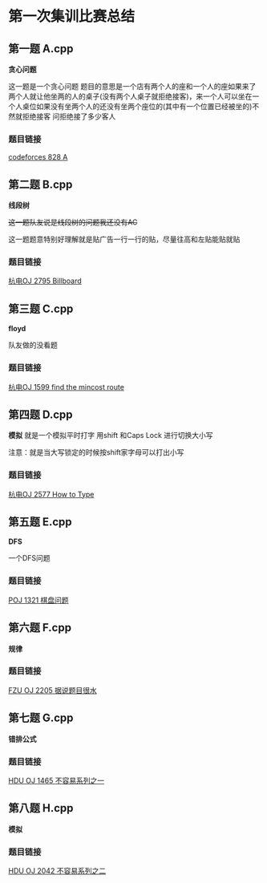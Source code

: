 # 第一次集训比赛总结

## 第一题 A.cpp

**贪心问题**

这一题是一个贪心问题
题目的意思是一个店有两个人的座和一个人的座如果来了两个人就让他坐两的人的桌子(没有两个人桌子就拒绝接客)，来一个人可以坐在一个人桌位如果没有坐两个人的还没有坐两个座位的(其中有一个位置已经被坐的)不然就拒绝接客
问拒绝接了多少客人
### 题目链接
[codeforces 828 A](http://codeforces.com/problemset/problem/828/A)

## 第二题 B.cpp
**线段树**

~~这一题队友说是线段树的问题我还没有AC~~

这一题题意特别好理解就是贴广告一行一行的贴，尽量往高和左贴能贴就贴

### 题目链接
[杭电OJ 2795 Billboard](http://acm.hdu.edu.cn/showproblem.php?pid=2795)

## 第三题 C.cpp
**floyd**

队友做的没看题

### 题目链接
[杭电OJ 1599 find the mincost route](http://acm.hdu.edu.cn/showproblem.php?pid=1599)

## 第四题 D.cpp
**模拟**
就是一个模拟平时打字 用shift 和Caps Lock 进行切换大小写

注意：就是当大写锁定的时候按shift家字母可以打出小写

### 题目链接
[杭电OJ 2577 How to Type](http://acm.hdu.edu.cn/showproblem.php?pid=2577)

## 第五题 E.cpp
**DFS**

一个DFS问题
### 题目链接
[POJ 1321 棋盘问题](http://poj.org/problem?id=1321)

## 第六题 F.cpp
**规律**

### 题目链接
[FZU OJ 2205 据说题目很水](http://acm.fzu.edu.cn/problem.php?pid=2205)

## 第七题 G.cpp
**错排公式**

### 题目链接
[HDU OJ 1465 不容易系列之一](http://acm.hdu.edu.cn/showproblem.php?pid=1465)

## 第八题 H.cpp
**模拟**
### 题目链接
[HDU OJ 2042 不容易系列之二](http://acm.hdu.edu.cn/showproblem.php?pid=2042)

